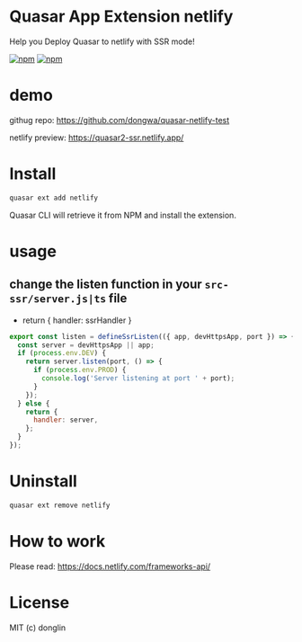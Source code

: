 # Quasar App Extension netlify

Help you Deploy Quasar to netlify with SSR mode!

[![npm](https://img.shields.io/npm/v/quasar-app-extension-netlify.svg?label=quasar-app-extension-netlify)](https://www.npmjs.com/package/quasar-app-extension-netlify)
[![npm](https://img.shields.io/npm/dt/quasar-app-extension-netlify.svg)](https://www.npmjs.com/package/quasar-app-extension-netlify)

# demo

githug repo:
https://github.com/dongwa/quasar-netlify-test

netlify preview:
https://quasar2-ssr.netlify.app/

# Install
```bash
quasar ext add netlify
```
Quasar CLI will retrieve it from NPM and install the extension.


# usage

## change the listen function in your `src-ssr/server.js|ts` file

- return { handler: ssrHandler }

```js
export const listen = defineSsrListen(({ app, devHttpsApp, port }) => {
  const server = devHttpsApp || app;
  if (process.env.DEV) {
    return server.listen(port, () => {
      if (process.env.PROD) {
        console.log('Server listening at port ' + port);
      }
    });
  } else {
    return {
      handler: server,
    };
  }
});
```


# Uninstall
```bash
quasar ext remove netlify
```
# How to work

Please read:
https://docs.netlify.com/frameworks-api/


# License
MIT (c) donglin
